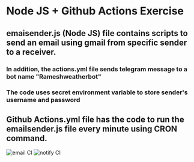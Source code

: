 # Node JS  + Github Actions Exercise

## emaisender.js (Node JS) file contains scripts to send an email using gmail from specific sender to a receiver.

### In addition, the actions.yml file sends telegram message to a bot name "Rameshweatherbot"

### The code uses secret environment variable to store sender's username and password

## Github Actions.yml file has the code to run the emailsender.js file every minute using CRON command.


![email CI](https://github.com/rameshmusvathi/PersonalNodeJStraining/workflows/email%20CI/badge.svg)
![notify CI](https://github.com/rameshmusvathi/PersonalNodeJStraining/workflows/notify%20CI/badge.svg)
